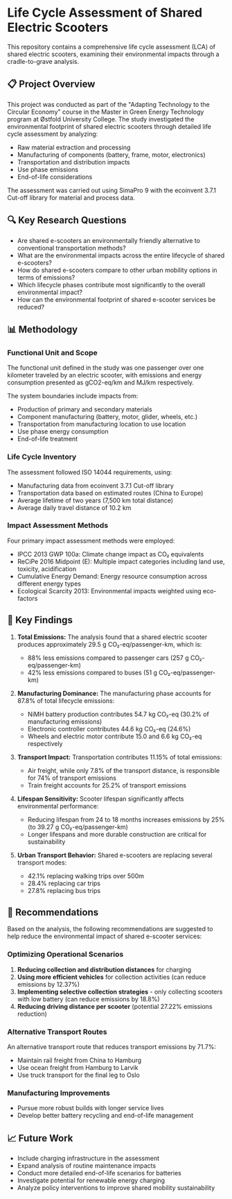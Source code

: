 # Life Cycle Assessment of Shared Electric Scooters
This repository contains a comprehensive life cycle assessment (LCA) of shared electric scooters, examining their environmental impacts through a cradle-to-grave analysis.

## 📋 Project Overview
This project was conducted as part of the "Adapting Technology to the Circular Economy" course in the Master in Green Energy Technology program at Østfold University College. The study investigated the environmental footprint of shared electric scooters through detailed life cycle assessment by analyzing:

- Raw material extraction and processing
- Manufacturing of components (battery, frame, motor, electronics)
- Transportation and distribution impacts
- Use phase emissions
- End-of-life considerations

The assessment was carried out using SimaPro 9 with the ecoinvent 3.7.1 Cut-off library for material and process data.

## 🔍 Key Research Questions

- Are shared e-scooters an environmentally friendly alternative to conventional transportation methods?
- What are the environmental impacts across the entire lifecycle of shared e-scooters?
- How do shared e-scooters compare to other urban mobility options in terms of emissions?
- Which lifecycle phases contribute most significantly to the overall environmental impact?
- How can the environmental footprint of shared e-scooter services be reduced?

## 📊 Methodology

### Functional Unit and Scope
The functional unit defined in the study was one passenger over one kilometer traveled by an electric scooter, with emissions and energy consumption presented as gCO2-eq/km and MJ/km respectively.

The system boundaries include impacts from:

- Production of primary and secondary materials
- Component manufacturing (battery, motor, glider, wheels, etc.)
- Transportation from manufacturing location to use location
- Use phase energy consumption
- End-of-life treatment

### Life Cycle Inventory
The assessment followed ISO 14044 requirements, using:

- Manufacturing data from ecoinvent 3.7.1 Cut-off library
- Transportation data based on estimated routes (China to Europe)
- Average lifetime of two years (7,500 km total distance)
- Average daily travel distance of 10.2 km

### Impact Assessment Methods
Four primary impact assessment methods were employed:

- IPCC 2013 GWP 100a: Climate change impact as CO₂ equivalents
- ReCiPe 2016 Midpoint (E): Multiple impact categories including land use, toxicity, acidification
- Cumulative Energy Demand: Energy resource consumption across different energy types
- Ecological Scarcity 2013: Environmental impacts weighted using eco-factors

## 🔬 Key Findings

1. **Total Emissions:** The analysis found that a shared electric scooter produces approximately 29.5 g CO₂-eq/passenger-km, which is:
    - 88% less emissions compared to passenger cars (257 g CO₂-eq/passenger-km)
    - 42% less emissions compared to buses (51 g CO₂-eq/passenger-km)

2. **Manufacturing Dominance:** The manufacturing phase accounts for 87.8% of total lifecycle emissions:
    - NiMH battery production contributes 54.7 kg CO₂-eq (30.2% of manufacturing emissions)
    - Electronic controller contributes 44.6 kg CO₂-eq (24.6%)
    - Wheels and electric motor contribute 15.0 and 6.6 kg CO₂-eq respectively

3. **Transport Impact:** Transportation contributes 11.15% of total emissions:
    - Air freight, while only 7.8% of the transport distance, is responsible for 74% of transport emissions
    - Train freight accounts for 25.2% of transport emissions

4. **Lifespan Sensitivity:** Scooter lifespan significantly affects environmental performance:
    - Reducing lifespan from 24 to 18 months increases emissions by 25% (to 39.27 g CO₂-eq/passenger-km)
    - Longer lifespans and more durable construction are critical for sustainability

5. **Urban Transport Behavior:** Shared e-scooters are replacing several transport modes:
    - 42.1% replacing walking trips over 500m
    - 28.4% replacing car trips
    - 27.8% replacing bus trips

## 📝 Recommendations
Based on the analysis, the following recommendations are suggested to help reduce the environmental impact of shared e-scooter services:

### Optimizing Operational Scenarios

1. **Reducing collection and distribution distances** for charging
2. **Using more efficient vehicles** for collection activities (can reduce emissions by 12.37%)
3. **Implementing selective collection strategies** - only collecting scooters with low battery (can reduce emissions by 18.8%)
4. **Reducing driving distance per scooter** (potential 27.22% emissions reduction)

### Alternative Transport Routes
An alternative transport route that reduces transport emissions by 71.7%:
- Maintain rail freight from China to Hamburg
- Use ocean freight from Hamburg to Larvik
- Use truck transport for the final leg to Oslo

### Manufacturing Improvements
- Pursue more robust builds with longer service lives
- Develop better battery recycling and end-of-life management

## 📈 Future Work

- Include charging infrastructure in the assessment
- Expand analysis of routine maintenance impacts
- Conduct more detailed end-of-life scenarios for batteries
- Investigate potential for renewable energy charging
- Analyze policy interventions to improve shared mobility sustainability